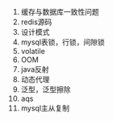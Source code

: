 1. 缓存与数据库一致性问题
2. redis源码
3. 设计模式
4. mysql表锁，行锁，间隙锁
5. volatile 
6. OOM
7. java反射
8. 动态代理
9. 泛型，泛型擦除
10. aqs
11. mysql主从复制

